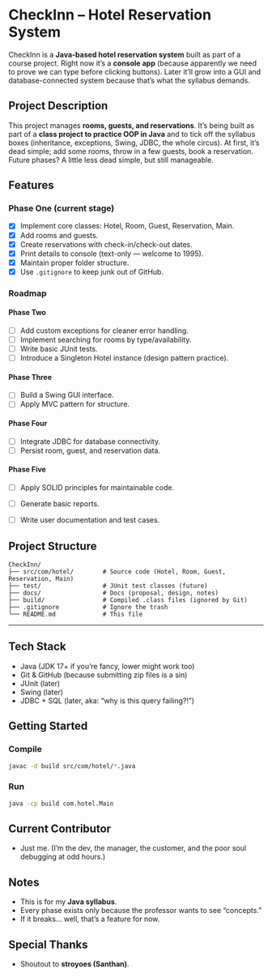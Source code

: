 # CheckInn – Hotel Reservation System

CheckInn is a **Java-based hotel reservation system** built as part of a course project.
Right now it’s a **console app** (because apparently we need to prove we can type before clicking buttons).
Later it’ll grow into a GUI and database-connected system because that’s what the syllabus demands.



## Project Description

This project manages **rooms, guests, and reservations**.
It’s being built as part of a **class project to practice OOP in Java** and to tick off the syllabus boxes (inheritance, exceptions, Swing, JDBC, the whole circus).
At first, it’s dead simple; add some rooms, throw in a few guests, book a reservation.
Future phases? A little less dead simple, but still manageable.


## Features

### Phase One (current stage)

* [x] Implement core classes: Hotel, Room, Guest, Reservation, Main.
* [x] Add rooms and guests.
* [x] Create reservations with check-in/check-out dates.
* [x] Print details to console (text-only — welcome to 1995).
* [x] Maintain proper folder structure.
* [x] Use `.gitignore` to keep junk out of GitHub.

### Roadmap

#### Phase Two

* [ ] Add custom exceptions for cleaner error handling.
* [ ] Implement searching for rooms by type/availability.
* [ ] Write basic JUnit tests.
* [ ] Introduce a Singleton Hotel instance (design pattern practice).

#### Phase Three

* [ ] Build a Swing GUI interface.
* [ ] Apply MVC pattern for structure.

#### Phase Four

* [ ] Integrate JDBC for database connectivity.
* [ ] Persist room, guest, and reservation data.

#### Phase Five

* [ ] Apply SOLID principles for maintainable code.
* [ ] Generate basic reports.
* [ ] Write user documentation and test cases.



## Project Structure

```
CheckInn/
├── src/com/hotel/        # Source code (Hotel, Room, Guest, Reservation, Main)
├── test/                 # JUnit test classes (future)
├── docs/                 # Docs (proposal, design, notes)
├── build/                # Compiled .class files (ignored by Git)
├── .gitignore            # Ignore the trash
└── README.md             # This file
```

---

## Tech Stack

* Java (JDK 17+ if you’re fancy, lower might work too)
* Git & GitHub (because submitting zip files is a sin)
* JUnit (later)
* Swing (later)
* JDBC + SQL (later, aka: “why is this query failing?!”)


## Getting Started

### Compile

```bash
javac -d build src/com/hotel/*.java
```

### Run

```bash
java -cp build com.hotel.Main
```


## Current Contributor

* Just me.
  (I’m the dev, the manager, the customer, and the poor soul debugging at odd hours.)


## Notes

* This is for my **Java syllabus**.
* Every phase exists only because the professor wants to see “concepts.”
* If it breaks… well, that’s a feature for now.


## Special Thanks

* Shoutout to **stroyoes (Santhan)**.
